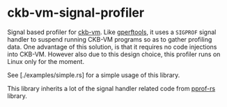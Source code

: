 # ckb-vm-signal-profiler

Signal based profiler for [ckb-vm](https://github.com/nervosnetwork/ckb-vm). Like [gperftools](https://github.com/gperftools/gperftools), it uses a `SIGPROF` signal handler to suspend running CKB-VM programs so as to gather profiling data. One advantage of this solution, is that it requires no code injections into CKB-VM. However also due to this design choice, this profiler runs on Linux only for the moment.

See [./examples/simple.rs] for a simple usage of this library.

This library inherits a lot of the signal handler related code from [pprof-rs](https://github.com/tikv/pprof-rs) library.
